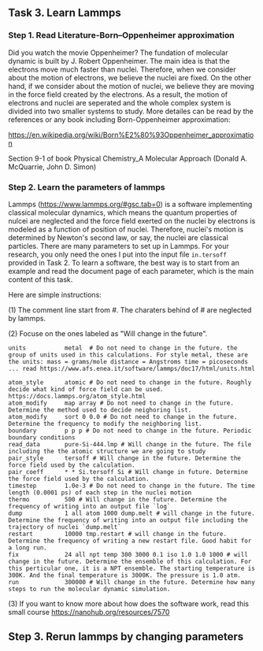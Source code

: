 ## Task 3. Learn Lammps

### Step 1. Read Literature-Born–Oppenheimer approximation
Did you watch the movie Oppenheimer? The fundation of molecular dynamic is built by J. Robert Oppenheimer. The main idea is that the electrons move much faster than nuclei. Therefore, when we consider about the motion of electrons, we believe the nuclei are fixed. On the other hand, if we consider about the motion of nuclei, we believe they are moving in the force field created by the electrons. As a result, the motion of electrons and nuclei are seperated and the whole complex system is divided into two smaller systems to study. More detailes can be read by the references or any book including Born-Oppenheimer approximation:

https://en.wikipedia.org/wiki/Born%E2%80%93Oppenheimer_approximation

Section 9-1 of book Physical Chemistry_A Molecular Approach (Donald A. McQuarrie, John D. Simon)

### Step 2. Learn the parameters of lammps
Lammps (https://www.lammps.org/#gsc.tab=0) is a software implementing classical molecular dynamics, which means the quantum properties of nulcei are neglected and the force field exerted on the nuclei by electrons is modeled as a function of position of nuclei. Therefore, nuclei's motion is determined by Newton's second law, or say, the nuclei are classical particles. There are many parameters to set up in Lammps. For your research, you only need the ones I put into the input file `in.tersoff` provided in Task 2. To learn a software, the best way is to start from an example and read the document page of each parameter, which is the main content of this task.

Here are simple instructions:

(1) The comment line start from #. The charaters behind of # are neglected by lammps.

(2) Focuse on the ones labeled as "Will change in the future".
```
units           metal  # Do not need to change in the future. the group of units used in this calculations. For style metal, these are the units: mass = grams/mole distance = Angstroms time = picoseconds ... read https://www.afs.enea.it/software/lammps/doc17/html/units.html

atom_style      atomic # Do not need to change in the future. Roughly decide what kind of force field can be used. https://docs.lammps.org/atom_style.html
atom_modify     map array # Do not need to change in the future. Determine the method used to decide neighoring list.
atom_modify     sort 0 0.0 # Do not need to change in the future. Determine the frequency to modify the neighboring list.
boundary        p p p # Do not need to change in the future. Periodic boundary conditions
read_data       pure-Si-444.lmp # Will change in the future. The file including the the atomic structure we are going to study
pair_style      tersoff # Will change in the future. Determine the force field used by the calculation. 
pair_coeff      * * Si.tersoff Si # Will change in future. Determine the force field used by the calculation.
timestep        1.0e-3 # Do not need to change in the future. The time length (0.0001 ps) of each step in the nuclei motion
thermo          500 # Will change in the future. Determine the frequency of writing into an output file `log`
dump            1 all atom 1000 dump.melt # will change in the future. Determine the frequency of writing into an output file including the trajectory of nuclei `dump.melt`
restart         10000 tmp.restart # will change in the future. Determine the frequency of writing a new restart file. Good habit for a long run.
fix             24 all npt temp 300 3000 0.1 iso 1.0 1.0 1000 # will change in the future. Determine the ensemble of this calculation. For this perticular one, it is a NPT ensemble. The starting temperature is 300K. And the final temperature is 3000K. The pressure is 1.0 atm.
run             300000 # Will change in the future. Determine how many steps to run the molecular dynamic simulation.
```
(3) If you want to know more about how does the software work, read this small course
https://nanohub.org/resources/7570

## Step 3. Rerun lammps by changing parameters
